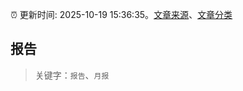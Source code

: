 :alarm_clock: 更新时间: 2025-10-19 15:36:35。[文章来源](/README.md)、[文章分类](/TAGS.md)

## 报告


> 关键字：`报告`、`月报`



